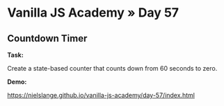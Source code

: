 # Vanilla JS Academy » Day 57

## Countdown Timer

**Task:**

Create a state-based counter that counts down from 60 seconds to zero.

**Demo:**

https://nielslange.github.io/vanilla-js-academy/day-57/index.html

